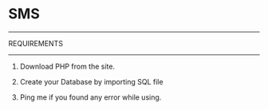 # SMS
**********************************
REQUIREMENTS
**********************************

1. Download PHP from the site.

2. Create your Database by importing SQL file

3. Ping me if you found any error while using.
